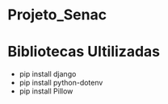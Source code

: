 # Projeto_Senac

# Bibliotecas Ultilizadas

- pip install django
- pip install python-dotenv
- pip install Pillow